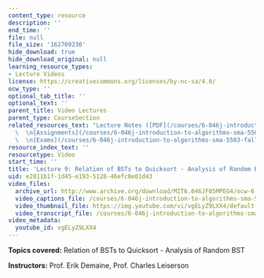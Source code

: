 ```yaml
---
content_type: resource
description: ''
end_time: ''
file: null
file_size: '162709230'
hide_download: true
hide_download_original: null
learning_resource_types:
- Lecture Videos
license: https://creativecommons.org/licenses/by-nc-sa/4.0/
ocw_type: ''
optional_tab_title: ''
optional_text: ''
parent_title: Video Lectures
parent_type: CourseSection
related_resources_text: "Lecture Notes ([PDF](/courses/6-046j-introduction-to-algorithms-sma-5503-fall-2005/resources/lec9))\
  \  \n[Assignments](/courses/6-046j-introduction-to-algorithms-sma-5503-fall-2005/pages/assignments)\
  \  \n[Exams](/courses/6-046j-introduction-to-algorithms-sma-5503-fall-2005/pages/exams)"
resource_index_text: ''
resourcetype: Video
start_time: ''
title: 'Lecture 9: Relation of BSTs to Quicksort - Analysis of Random BST'
uid: e2811b1f-1d45-e193-5128-46efc0e01d43
video_files:
  archive_url: http://www.archive.org/download/MIT6.046JF05MPEG4/ocw-6.046-17oct2005-220k.mp4
  video_captions_file: /courses/6-046j-introduction-to-algorithms-sma-5503-fall-2005/176299bbd90b57d7ab8dd482fa23768c_vgELyZ9LXX4.vtt
  video_thumbnail_file: https://img.youtube.com/vi/vgELyZ9LXX4/default.jpg
  video_transcript_file: /courses/6-046j-introduction-to-algorithms-sma-5503-fall-2005/8e99a0025bdc7482c56d7303baf3333d_vgELyZ9LXX4.pdf
video_metadata:
  youtube_id: vgELyZ9LXX4
---
```


**Topics covered:** Relation of BSTs to Quicksort - Analysis of Random BST

**Instructors:** Prof. Erik Demaine, Prof. Charles Leiserson

